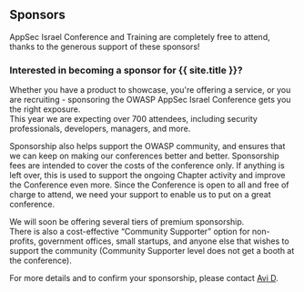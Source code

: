 ---
---

## Sponsors

AppSec Israel Conference and Training are completely free to attend, thanks to the generous support of these sponsors! 

### Interested in becoming a sponsor for {{ site.title }}? 

Whether you have a product to showcase, you're offering a service, or you are recruiting - sponsoring the OWASP AppSec Israel Conference gets you the right exposure.   
This year we are expecting over 700 attendees, including security professionals, developers, managers, and more.

Sponsorship also helps support the OWASP community, and ensures that we can keep on making our conferences better and better. Sponsorship fees are intended to cover the costs of the conference only. If anything is left over, this is used to support the ongoing Chapter activity and improve the Conference even more. Since the Conference is open to all and free of charge to attend, we need your support to enable us to put on a great conference.

We will soon be offering several tiers of premium sponsorship.   
There is also a cost-effective “Community Supporter” option for non-profits, government offices, small startups, and anyone else that wishes to support the community (Community Supporter level does not get a booth at the conference).  

For more details and to confirm your sponsorship, please contact [Avi D](mailto:avi.douglen@owasp.org). 
